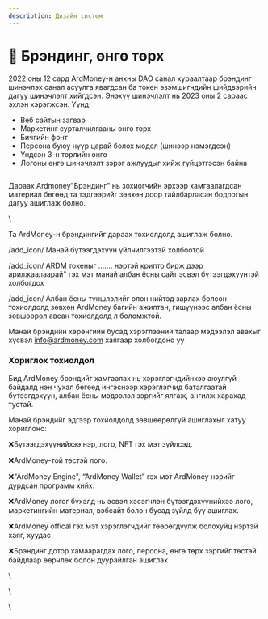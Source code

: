```yaml
---
description: Дизайн систем
---
```


# 🎨 Брэндинг, өнгө төрх

2022 оны 12 сард ArdMoney-н анхны DAO санал хураалтаар брэндинг шинэчлэх санал асуулга явагдсан ба токен эзэмшигчдийн шийдвэрийн дагуу шинэчлэлт хийгдсэн. Энэхүү шинэчлэлт нь 2023 оны 2 сараас эхлэн хэрэгжсэн. Үүнд:&#x20;

* Веб сайтын загвар&#x20;
* Маркетинг сурталчилгааны өнгө төрх&#x20;
* Бичгийн фонт&#x20;
* Персона буюу нүүр царай болох модел (шинээр нэмэгдсэн)
* Үндсэн 3-н төрлийн өнгө&#x20;
* Логоны өнгө шинэчлэлт  зэрэг ажлуудыг хийж гүйцэтгэсэн байна



<figure><img src="https://lh4.googleusercontent.com/Zu1mAi909ZJzh3tbl0FepmnWW20565W8pBbqGJeV9e4S2vyu7BdMyg33y1-Eo2_-6tmg8m0UytM7L_5btaCZ-6kCmKRWgWwFMFbmFaX-UNSXHehkDkAEP77kZt5ILSInuV7rwyHkXIOfKggWeQEcvMY" alt=""><figcaption></figcaption></figure>

Дараах Ardmoney"Брэндинг" нь зохиогчийн эрхээр хамгаалагдсан материал бөгөөд та тэдгээрийг зөвхөн доор тайлбарласан бодлогын дагуу ашиглаж болно.

\


Та ArdMoney-н брэндингийг дараах тохиолдолд ашиглаж болно.

/add\_icon/ Манай бүтээгдэхүүн үйлчилгээтэй холбоотой

/add\_icon/ ARDM токеныг ……. нэртэй крипто бирж дээр арилжаалаарай" гэх мэт манай албан ёсны сайт эсвэл бүтээгдэхүүнтэй холбогдох

/add\_icon/ Албан ёсны түншлэлийг олон нийтэд зарлах болсон тохиолдолд зөвхөн ArdMoney багийн ажилтан, гишүүнээс албан ёсны зөвшөөрөл авсан тохиолдолд л боломжтой.

Манай брэндийн хөрөнгийн бусад хэрэглээний талаар мэдээлэл авахыг хүсвэл info@ardmoney.com хаягаар холбогдоно уу



### Хориглох тохиолдол&#x20;

Бид ArdMoney брэндийг хамгаалах нь хэрэглэгчдийнхээ аюулгүй байдалд нэн чухал бөгөөд ингэснээр хэрэглэгчид баталгаатай бүтээгдэхүүн, албан ёсны мэдээлэл зэргийг ялгаж, ангилж харахад тустай. &#x20;



Манай брэндийг эдгээр тохиолдолд зөвшөөрөлгүй ашиглахыг хатуу хориглоно:

❌Бүтээгдэхүүнийхээ нэр, лого, NFT гэх мэт зүйлсэд.

❌ArdMoney-той төстэй лого.

❌"ArdMoney Engine", “ArdMoney Wallet” гэх мэт ArdMoney нэрийг дурдсан программ хийх.

❌ArdMoney логог бүхэлд нь эсвэл хэсэгчлэн бүтээгдэхүүнийхээ лого, маркетингийн материал, вэбсайт болон бусад зүйлд бүү ашиглах.

❌ArdMoney offical гэх мэт хэрэглэгчдийг төөрөгдүүлж болохуйц нэртэй хаяг, хуудас&#x20;

❌Брэндинг дотор хамаарагдах лого, персона, өнгө төрх зэргийг төстэй байдлаар өөрчлөх болон дуурайлган ашиглах&#x20;

\


\


\
